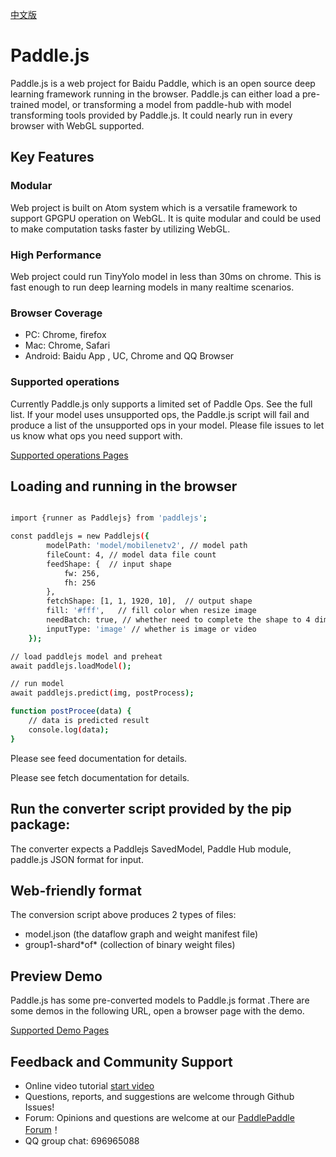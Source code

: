 [中文版](./README_cn.md)

# Paddle.js

Paddle.js is a web project for Baidu Paddle, which is an open source deep learning framework running in the browser. Paddle.js can either load a pre-trained model, or transforming a model from paddle-hub with model transforming tools provided by Paddle.js. It could nearly run in every browser with WebGL supported.


## Key Features

### Modular

Web project is built on Atom system which is a versatile framework to support GPGPU operation on WebGL. It is quite modular and could be used to make computation tasks faster by utilizing WebGL.

### High Performance

Web project could run TinyYolo model in less than 30ms on chrome. This is fast enough to run deep learning models in many realtime scenarios.

### Browser Coverage

* PC: Chrome, firefox
* Mac: Chrome, Safari
* Android: Baidu App , UC, Chrome and QQ Browser

### Supported operations

Currently Paddle.js only supports a limited set of Paddle Ops. See the full list. If your model uses unsupported ops, the Paddle.js script will fail and produce a list of the unsupported ops in your model. Please file issues to let us know what ops you need support with.

[Supported operations Pages](./src/factory/fshader/README.md)


## Loading and running in the browser

```bash

import {runner as Paddlejs} from 'paddlejs';

const paddlejs = new Paddlejs({
        modelPath: 'model/mobilenetv2', // model path
        fileCount: 4, // model data file count
        feedShape: {  // input shape
            fw: 256,
            fh: 256
        },
        fetchShape: [1, 1, 1920, 10],  // output shape
        fill: '#fff',   // fill color when resize image
        needBatch: true, // whether need to complete the shape to 4 dimension
        inputType: 'image' // whether is image or video
    });

// load paddlejs model and preheat
await paddlejs.loadModel();

// run model
await paddlejs.predict(img, postProcess);

function postProcee(data) {
    // data is predicted result
    console.log(data);
}

```

Please see feed documentation for details.

Please see fetch documentation for details.


## Run the converter script provided by the pip package:

The converter expects a Paddlejs SavedModel, Paddle Hub module, paddle.js JSON format for input.


## Web-friendly format

The conversion script above produces 2 types of files:

 - model.json (the dataflow graph and weight manifest file)
 - group1-shard\*of\* (collection of binary weight files)


## Preview Demo

Paddle.js has some pre-converted models to Paddle.js format .There are some demos in the following URL, open a browser page with the demo.

[Supported Demo Pages](./examples/README.md)


## Feedback and Community Support
- Online video tutorial [start video](https://www.bilibili.com/video/BV1gZ4y1H7UA?p=6)
- Questions, reports, and suggestions are welcome through Github Issues!
- Forum: Opinions and questions are welcome at our [PaddlePaddle Forum](https://ai.baidu.com/forum/topic/list/168)！
- QQ group chat: 696965088
